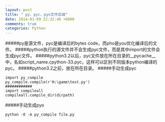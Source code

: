 ```yaml
---
layout: post
title: " py、pyc、pyo文件后缀"
date: 2014-01-09 22:32:48 +0800
comments: true
categories: Python
---
```


#####py是源文件，pyc是编译后的bytes code，而pho是you优化编译后的文件。
#####python执行的源文件并不会生成pyc文件，而是其中import的文件会生成pyc文件。
#####python3.2以后，pyc文件放在所在目录的__pycache__中，名如script_name.cpython-33.pyc，这样可以区别不同版本python编译的pyc。
#####python3.2之前，放在所在目录。
#####手动生成pyc
```
import py_compile
py_compile.compile(r'H:\game\test.py')
############
import compileall
compileall.compile_dir(dirpath)
```
#####手动生成pyo
```
python -O -m py_compile file.py
```
